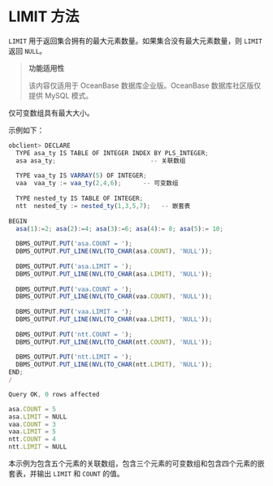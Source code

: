 LIMIT 方法 
=============================

`LIMIT` 用于返回集合拥有的最大元素数量。如果集合没有最大元素数量，则 `LIMIT` 返回 `NULL`。

>**功能适用性**
>
>该内容仅适用于 OceanBase 数据库企业版。OceanBase 数据库社区版仅提供 MySQL 模式。

仅可变数组具有最大大小。

示例如下：

```javascript
obclient> DECLARE
  TYPE asa_ty IS TABLE OF INTEGER INDEX BY PLS_INTEGER;
  asa asa_ty;                          -- 关联数组
 
  TYPE vaa_ty IS VARRAY(5) OF INTEGER;
  vaa  vaa_ty := vaa_ty(2,4,6);      -- 可变数组
 
  TYPE nested_ty IS TABLE OF INTEGER;
  ntt  nested_ty := nested_ty(1,3,5,7);   -- 嵌套表
 
BEGIN
  asa(1):=2; asa(2):=4; asa(3):=6; asa(4):= 8; asa(5):= 10;
 
  DBMS_OUTPUT.PUT('asa.COUNT = ');
  DBMS_OUTPUT.PUT_LINE(NVL(TO_CHAR(asa.COUNT), 'NULL'));
 
  DBMS_OUTPUT.PUT('asa.LIMIT = ');
  DBMS_OUTPUT.PUT_LINE(NVL(TO_CHAR(asa.LIMIT), 'NULL'));
 
  DBMS_OUTPUT.PUT('vaa.COUNT = ');
  DBMS_OUTPUT.PUT_LINE(NVL(TO_CHAR(vaa.COUNT), 'NULL'));
 
  DBMS_OUTPUT.PUT('vaa.LIMIT = ');
  DBMS_OUTPUT.PUT_LINE(NVL(TO_CHAR(vaa.LIMIT), 'NULL'));
 
  DBMS_OUTPUT.PUT('ntt.COUNT = ');
  DBMS_OUTPUT.PUT_LINE(NVL(TO_CHAR(ntt.COUNT), 'NULL'));
 
  DBMS_OUTPUT.PUT('ntt.LIMIT = ');
  DBMS_OUTPUT.PUT_LINE(NVL(TO_CHAR(ntt.LIMIT), 'NULL'));
END;
/

Query OK, 0 rows affected  

asa.COUNT = 5
asa.LIMIT = NULL
vaa.COUNT = 3
vaa.LIMIT = 5
ntt.COUNT = 4
ntt.LIMIT = NULL
```



本示例为包含五个元素的关联数组，包含三个元素的可变数组和包含四个元素的嵌套表，并输出 `LIMIT` 和 `COUNT` 的值。
